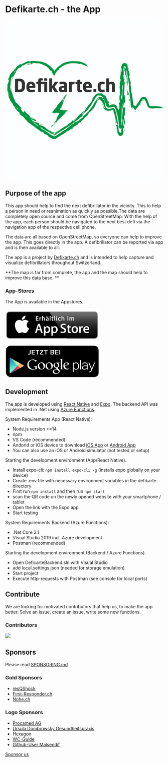 # Defikarte.ch - the App

![Picture](/app/defikarte/assets/icons/appstore.png)

## Purpose of the app

This app should help to find the next defibrillator in the vicinity. This to help a person in need or reanimation as quickly as possible.The data are completely open source and come from OpenStreetMap. With the help of the app, each person should be navigated to the next best defi via the navigation app of the respective cell phone.

The data are all based on OpenStreetMap, so everyone can help to improve the app. This goes directly in the app. A defibrillator can be reported via app and is then available to all.

The app is a project by [Defikarte.ch](https://www.defikarte.ch) and is intended to help capture and visualize defibrillators throughout Switzerland.

**The map is far from complete, the app and the map should help to improve this data base. **

### App-Stores

The App is available in the Appstores.

[![appstore.png](images/appstore.png)](https://apps.apple.com/us/app/defikarte-ch/id1549569525)

[![playstore.png](images/playstore.png)](https://play.google.com/store/apps/details?id=ch.defikarte.app)

## Development
The app is developed using [React Native](https://reactnative.dev/) and [Expo](https://expo.io). The backend API was implemented in .Net using [Azure Functions](https://docs.microsoft.com/en-us/azure/azure-functions/functions-overview).

System Requirements App (React Native):
* Node.js version >=14
* npm
* VS Code (recommended).
* Andorid or iOS device to download [iOS App](https://apps.apple.com/ch/app/expo-client/id982107779) or [Android App](https://play.google.com/store/apps/details?id=host.exp.exponent&hl=de_CH&gl=US)
* You can also use an iOS or Android simulator (not tested or setup)

Starting the development environment (App/React Native).
* Install expo-cli: `npm install expo-cli -g` (installs expo globally on your device)
* Create .env file with necessary environment variables in the defikarte directory
* First run `npm install` and then run `npm start`
* scan the QR code on the newly opened website with your smartphone / tablet
* Open the link with the Expo app
* Start testing

System Requirements Backend (Azure Functions):
* .Net Core 3.1
* Visual Studio 2019 incl. Azure development
* Postman (recommended)

Starting the development environment (Backend / Azure Functions).
* Open DeficarteBackend.sln with Visual Studio
* add local.settings.json (needed for storage emulation)
* Start project
* Execute http-requests with Postman (see console for local ports)

## Contribute

We are looking for motivated contributors that help us, to make the app better. Solve an issue, create an issue, write some new functions.

### Contributors

<a href="https://github.com/chnuessli/defikarte.ch-app/graphs/contributors">
  <img src="https://contributors-img.web.app/image?repo=chnuessli/defikarte.ch-app" />
</a>

## Sponsors

Please read [SPONSORING.md](SPONSORING.md)

### Gold Sponsors

* [resQShock](https://www.procamed.ch)
* [First-Responder.ch](https://www.procamed.ch)
* [Nohe.ch](https://www.nohe.ch)

### Logo Sponsors

* [Procamed AG](https://www.procamed.ch)
* [Ursula Dombrowsky Gesundheitspraxis](http://www.dombrowsky.ch)
* [Hexagon](http://www.hexagonsi.com)
* [WC-Guide](https://www.wc-guide.com)
* [Github-User Malsendif](https://github.com/Malsendif)

[Sponsor us](https://github.com/sponsors/chnuessli)